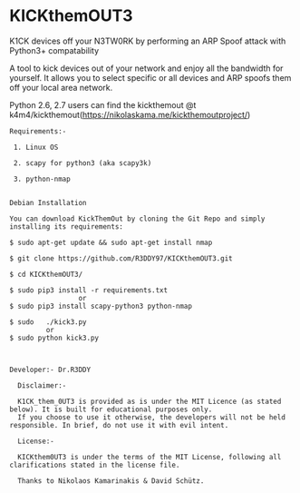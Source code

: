 # KICKthemOUT3

K1CK  devices off your N3TW0RK by performing an ARP Spoof attack with Python3+ compatability



A tool to kick devices out of your network and enjoy all the bandwidth for yourself. It allows you to select specific or all devices and ARP spoofs them off your local area network.


Python 2.6, 2.7 users can find the kickthemout @t k4m4/kickthemout(https://nikolaskama.me/kickthemoutproject/)





    Requirements:-

     1. Linux OS

     2. scapy for python3 (aka scapy3k)
        
     3. python-nmap
 

    Debian Installation

    You can download KickThemOut by cloning the Git Repo and simply installing its requirements:

    $ sudo apt-get update && sudo apt-get install nmap

    $ git clone https://github.com/R3DDY97/KICKthemOUT3.git

    $ cd KICKthemOUT3/

    $ sudo pip3 install -r requirements.txt
                     or 
    $ sudo pip3 install scapy-python3 python-nmap

    $ sudo   ./kick3.py
             or
    $ sudo python kick3.py


  
    Developer:- Dr.R3DDY 

      Disclaimer:-

      K1CK_them_0UT3 is provided as is under the MIT Licence (as stated below). It is built for educational purposes only.
      If you choose to use it otherwise, the developers will not be held responsible. In brief, do not use it with evil intent.

      License:-

      KICKthem0UT3 is under the terms of the MIT License, following all clarifications stated in the license file.

      Thanks to Nikolaos Kamarinakis & David Schütz.
      
      





